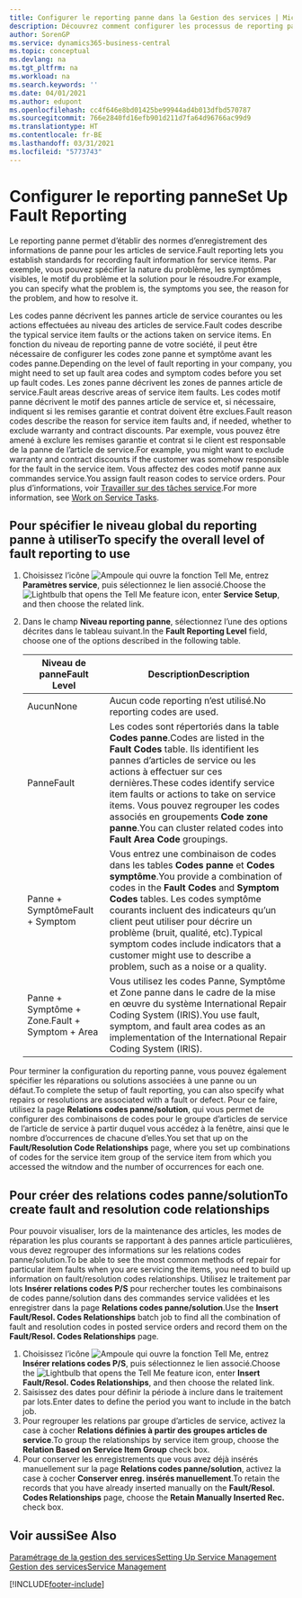```yaml
---
title: Configurer le reporting panne dans la Gestion des services | Microsoft Docs
description: Découvrez comment configurer les processus de reporting panne.
author: SorenGP
ms.service: dynamics365-business-central
ms.topic: conceptual
ms.devlang: na
ms.tgt_pltfrm: na
ms.workload: na
ms.search.keywords: ''
ms.date: 04/01/2021
ms.author: edupont
ms.openlocfilehash: cc4f646e8bd01425be99944ad4b013dfbd570787
ms.sourcegitcommit: 766e2840fd16efb901d211d7fa64d96766ac99d9
ms.translationtype: HT
ms.contentlocale: fr-BE
ms.lasthandoff: 03/31/2021
ms.locfileid: "5773743"
---
```

# <a name="set-up-fault-reporting"></a><span data-ttu-id="aa214-103">Configurer le reporting panne</span><span class="sxs-lookup"><span data-stu-id="aa214-103">Set Up Fault Reporting</span></span>
<span data-ttu-id="aa214-104">Le reporting panne permet d’établir des normes d’enregistrement des informations de panne pour les articles de service.</span><span class="sxs-lookup"><span data-stu-id="aa214-104">Fault reporting lets you establish standards for recording fault information for service items.</span></span> <span data-ttu-id="aa214-105">Par exemple, vous pouvez spécifier la nature du problème, les symptômes visibles, le motif du problème et la solution pour le résoudre.</span><span class="sxs-lookup"><span data-stu-id="aa214-105">For example, you can specify what the problem is, the symptoms you see, the reason for the problem, and how to resolve it.</span></span>  

<span data-ttu-id="aa214-106">Les codes panne décrivent les pannes article de service courantes ou les actions effectuées au niveau des articles de service.</span><span class="sxs-lookup"><span data-stu-id="aa214-106">Fault codes describe the typical service item faults or the actions taken on service items.</span></span> <span data-ttu-id="aa214-107">En fonction du niveau de reporting panne de votre société, il peut être nécessaire de configurer les codes zone panne et symptôme avant les codes panne.</span><span class="sxs-lookup"><span data-stu-id="aa214-107">Depending on the level of fault reporting in your company, you might need to set up fault area codes and symptom codes before you set up fault codes.</span></span> <span data-ttu-id="aa214-108">Les zones panne décrivent les zones de pannes article de service.</span><span class="sxs-lookup"><span data-stu-id="aa214-108">Fault areas descrive areas of service item faults.</span></span> <span data-ttu-id="aa214-109">Les codes motif panne décrivent le motif des pannes article de service et, si nécessaire, indiquent si les remises garantie et contrat doivent être exclues.</span><span class="sxs-lookup"><span data-stu-id="aa214-109">Fault reason codes describe the reason for service item faults and, if needed, whether to exclude warranty and contract discounts.</span></span> <span data-ttu-id="aa214-110">Par exemple, vous pouvez être amené à exclure les remises garantie et contrat si le client est responsable de la panne de l’article de service.</span><span class="sxs-lookup"><span data-stu-id="aa214-110">For example, you might want to exclude warranty and contract discounts if the customer was somehow responsible for the fault in the service item.</span></span> <span data-ttu-id="aa214-111">Vous affectez des codes motif panne aux commandes service.</span><span class="sxs-lookup"><span data-stu-id="aa214-111">You assign fault reason codes to service orders.</span></span> <span data-ttu-id="aa214-112">Pour plus d’informations, voir [Travailler sur des tâches service](service-how-to-work-on-service-tasks.md).</span><span class="sxs-lookup"><span data-stu-id="aa214-112">For more information, see [Work on Service Tasks](service-how-to-work-on-service-tasks.md).</span></span>  

## <a name="to-specify-the-overall-level-of-fault-reporting-to-use"></a><span data-ttu-id="aa214-113">Pour spécifier le niveau global du reporting panne à utiliser</span><span class="sxs-lookup"><span data-stu-id="aa214-113">To specify the overall level of fault reporting to use</span></span>
1. <span data-ttu-id="aa214-114">Choisissez l’icône ![Ampoule qui ouvre la fonction Tell Me](media/ui-search/search_small.png "Dites-moi ce que vous voulez faire"), entrez **Paramètres service**, puis sélectionnez le lien associé.</span><span class="sxs-lookup"><span data-stu-id="aa214-114">Choose the ![Lightbulb that opens the Tell Me feature](media/ui-search/search_small.png "Tell me what you want to do") icon, enter **Service Setup**, and then choose the related link.</span></span>
2. <span data-ttu-id="aa214-115">Dans le champ **Niveau reporting panne**, sélectionnez l’une des options décrites dans le tableau suivant.</span><span class="sxs-lookup"><span data-stu-id="aa214-115">In the **Fault Reporting Level** field, choose one of the options described in the following table.</span></span>  

    |<span data-ttu-id="aa214-116">**Niveau de panne**</span><span class="sxs-lookup"><span data-stu-id="aa214-116">**Fault Level**</span></span>|<span data-ttu-id="aa214-117">**Description**</span><span class="sxs-lookup"><span data-stu-id="aa214-117">**Description**</span></span>|  
    |------------|-------------|  
    |<span data-ttu-id="aa214-118">Aucun</span><span class="sxs-lookup"><span data-stu-id="aa214-118">None</span></span> | <span data-ttu-id="aa214-119">Aucun code reporting n’est utilisé.</span><span class="sxs-lookup"><span data-stu-id="aa214-119">No reporting codes are used.</span></span>|  
    |<span data-ttu-id="aa214-120">Panne</span><span class="sxs-lookup"><span data-stu-id="aa214-120">Fault</span></span> | <span data-ttu-id="aa214-121">Les codes sont répertoriés dans la table **Codes panne**.</span><span class="sxs-lookup"><span data-stu-id="aa214-121">Codes are listed in the **Fault Codes** table.</span></span> <span data-ttu-id="aa214-122">Ils identifient les pannes d’articles de service ou les actions à effectuer sur ces dernières.</span><span class="sxs-lookup"><span data-stu-id="aa214-122">These codes identify service item faults or actions to take on service items.</span></span> <span data-ttu-id="aa214-123">Vous pouvez regrouper les codes associés en groupements **Code zone panne**.</span><span class="sxs-lookup"><span data-stu-id="aa214-123">You can cluster related codes into **Fault Area Code** groupings.</span></span>|  
    |<span data-ttu-id="aa214-124">Panne + Symptôme</span><span class="sxs-lookup"><span data-stu-id="aa214-124">Fault + Symptom</span></span> | <span data-ttu-id="aa214-125">Vous entrez une combinaison de codes dans les tables **Codes panne** et **Codes symptôme**.</span><span class="sxs-lookup"><span data-stu-id="aa214-125">You provide a combination of codes in the **Fault Codes** and **Symptom Codes** tables.</span></span> <span data-ttu-id="aa214-126">Les codes symptôme courants incluent des indicateurs qu’un client peut utiliser pour décrire un problème (bruit, qualité, etc).</span><span class="sxs-lookup"><span data-stu-id="aa214-126">Typical symptom codes include indicators that a customer might use to describe a problem, such as a noise or a quality.</span></span>|  
    |<span data-ttu-id="aa214-127">Panne + Symptôme + Zone.</span><span class="sxs-lookup"><span data-stu-id="aa214-127">Fault + Symptom + Area</span></span> | <span data-ttu-id="aa214-128">Vous utilisez les codes Panne, Symptôme et Zone panne dans le cadre de la mise en œuvre du système International Repair Coding System (IRIS).</span><span class="sxs-lookup"><span data-stu-id="aa214-128">You use fault, symptom, and fault area codes as an implementation of the International Repair Coding System (IRIS).</span></span>|  

<span data-ttu-id="aa214-129">Pour terminer la configuration du reporting panne, vous pouvez également spécifier les réparations ou solutions associées à une panne ou un défaut.</span><span class="sxs-lookup"><span data-stu-id="aa214-129">To complete the setup of fault reporting, you can also specify what repairs or resolutions are associated with a fault or defect.</span></span> <span data-ttu-id="aa214-130">Pour ce faire, utilisez la page **Relations codes panne/solution**, qui vous permet de configurer des combinaisons de codes pour le groupe d’articles de service de l’article de service à partir duquel vous accédez à la fenêtre, ainsi que le nombre d’occurrences de chacune d’elles.</span><span class="sxs-lookup"><span data-stu-id="aa214-130">You set that up on the **Fault/Resolution Code Relationships** page, where you set up combinations of codes for the service item group of the service item from which you accessed the witndow and the number of occurrences for each one.</span></span>

## <a name="to-create-fault-and-resolution-code-relationships"></a><span data-ttu-id="aa214-131">Pour créer des relations codes panne/solution</span><span class="sxs-lookup"><span data-stu-id="aa214-131">To create fault and resolution code relationships</span></span>
<!--this needs to go in a working with topic-->
<span data-ttu-id="aa214-132">Pour pouvoir visualiser, lors de la maintenance des articles, les modes de réparation les plus courants se rapportant à des pannes article particulières, vous devez regrouper des informations sur les relations codes panne/solution.</span><span class="sxs-lookup"><span data-stu-id="aa214-132">To be able to see the most common methods of repair for particular item faults when you are servicing the items, you need to build up information on fault/resolution codes relationships.</span></span> <span data-ttu-id="aa214-133">Utilisez le traitement par lots **Insérer relations codes P/S** pour rechercher toutes les combinaisons de codes panne/solution dans des commandes service validées et les enregistrer dans la page **Relations codes panne/solution**.</span><span class="sxs-lookup"><span data-stu-id="aa214-133">Use the **Insert Fault/Resol. Codes Relationships** batch job to find all the combination of fault and resolution codes in posted service orders and record them on the **Fault/Resol. Codes Relationships** page.</span></span>

1. <span data-ttu-id="aa214-134">Choisissez l’icône ![Ampoule qui ouvre la fonction Tell Me](media/ui-search/search_small.png "Dites-moi ce que vous voulez faire"), entrez **Insérer relations codes P/S**, puis sélectionnez le lien associé.</span><span class="sxs-lookup"><span data-stu-id="aa214-134">Choose the ![Lightbulb that opens the Tell Me feature](media/ui-search/search_small.png "Tell me what you want to do") icon, enter **Insert Fault/Resol. Codes Relationships**, and then choose the related link.</span></span>  
2. <span data-ttu-id="aa214-135">Saisissez des dates pour définir la période à inclure dans le traitement par lots.</span><span class="sxs-lookup"><span data-stu-id="aa214-135">Enter dates to define the period you want to include in the batch job.</span></span>  
3. <span data-ttu-id="aa214-136">Pour regrouper les relations par groupe d’articles de service, activez la case à cocher **Relations définies à partir des groupes articles de service**.</span><span class="sxs-lookup"><span data-stu-id="aa214-136">To group the relationships by service item group, choose the **Relation Based on Service Item Group** check box.</span></span>  
4. <span data-ttu-id="aa214-137">Pour conserver les enregistrements que vous avez déjà insérés manuellement sur la page **Relations codes panne/solution**, activez la case à cocher **Conserver enreg. insérés manuellement**.</span><span class="sxs-lookup"><span data-stu-id="aa214-137">To retain the records that you have already inserted manually on the **Fault/Resol. Codes Relationships** page, choose the **Retain Manually Inserted Rec.** check box.</span></span>  

## <a name="see-also"></a><span data-ttu-id="aa214-138">Voir aussi</span><span class="sxs-lookup"><span data-stu-id="aa214-138">See Also</span></span>
[<span data-ttu-id="aa214-139">Paramétrage de la gestion des services</span><span class="sxs-lookup"><span data-stu-id="aa214-139">Setting Up Service Management</span></span>](service-setup-service.md)  
[<span data-ttu-id="aa214-140">Gestion des services</span><span class="sxs-lookup"><span data-stu-id="aa214-140">Service Management</span></span>](service-service.md)  


[!INCLUDE[footer-include](includes/footer-banner.md)]